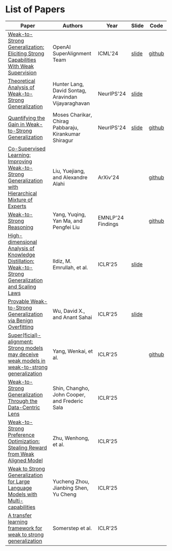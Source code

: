 # List of Papers
| Paper | Authors | Year | Slide | Code |
|--------------------------------------|--------|---------|-------|-------|
| [Weak-to-Strong Generalization: Eliciting Strong Capabilities With Weak Supervision](https://arxiv.org/abs/2312.09390) | OpenAI SuperAlignment Team | ICML'24 | [slide](<slides/Weak-to-Strong Generalization-Eliciting Strong Capabilities With Weak Supervision.pdf>) | [github](https://github.com/openai/weak-to-strong)|
| [Theoretical Analysis of Weak-to-Strong Generalization](https://arxiv.org/abs/2405.16043) | Hunter Lang, David Sontag, Aravindan Vijayaraghavan | NeurIPS'24 | [slide](<slides/Theoretical Analysis of Weak-to-Strong Generalization.pdf>) |  |
| [Quantifying the Gain in Weak-to-Strong Generalization](https://arxiv.org/abs/2405.15116) | Moses Charikar, Chirag Pabbaraju, Kirankumar Shiragur | NeurIPS'24 | [slide](<slides/Quantifying the Gain in Weak-to-Strong Generalization.pdf>) | [github](https://github.com/chogba/wtsg-regression) |
| [Co-Supervised Learning: Improving Weak-to-Strong Generalization with Hierarchical Mixture of Experts](https://arxiv.org/abs/2402.15505) | Liu, Yuejiang, and Alexandre Alahi | ArXiv'24 |  | [github](https://github.com/YuejiangLIU/csl) |
| [Weak-to-Strong Reasoning](https://arxiv.org/abs/2407.13647) | Yang, Yuqing, Yan Ma, and Pengfei Liu | EMNLP'24 Findings |  | [github](https://github.com/GAIR-NLP/weak-to-strong-reasoning) |
| [High-dimensional Analysis of Knowledge Distillation: Weak-to-Strong Generalization and Scaling Laws](https://arxiv.org/abs/2410.18837) | Ildiz, M. Emrullah, et al. | ICLR'25 | [slide](<slides/High-dimensional Analysis of Knowledge Distillation Weak-to-Strong Generalization and Scaling Laws.pdf>) |  |
| [Provable Weak-to-Strong Generalization via Benign Overfitting](https://arxiv.org/abs/2410.04638) | Wu, David X., and Anant Sahai | ICLR'25 | [slide](<slides/Provable Weak-to-Strong Generalization via Benign Overfitting.pdf>) |  |
| [Super(ficial)-alignment: Strong models may deceive weak models in weak-to-strong generalization](https://arxiv.org/abs/2406.11431) | Yang, Wenkai, et al. | ICLR'25 |  | [github](https://github.com/keven980716/weak-to-strong-deception) |
| [Weak-to-Strong Generalization Through the Data-Centric Lens](https://arxiv.org/abs/2412.03881) | Shin, Changho, John Cooper, and Frederic Sala | ICLR'25 | |  |
| [Weak-to-Strong Preference Optimization: Stealing Reward from Weak Aligned Model](https://arxiv.org/abs/2410.18640) | Zhu, Wenhong, et al. | ICLR'25 | |  |
| [Weak to Strong Generalization for Large Language Models with Multi-capabilities](https://openreview.net/forum?id=N1vYivuSKq) | Yucheng Zhou, Jianbing Shen, Yu Cheng | ICLR'25| |  |
| [A transfer learning framework for weak to strong generalization](https://arxiv.org/pdf/2405.16236) | Somerstep et al. | ICLR'25 | | |
